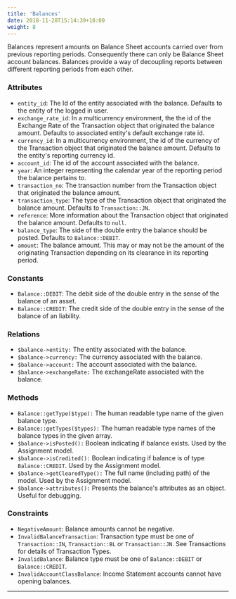 ```yaml
---
title: 'Balances'
date: 2018-11-28T15:14:39+10:00
weight: 8
---
```


Balances represent amounts on Balance Sheet accounts carried over from previous reporting periods. Consequently there can only be Balance Sheet account balances. Balances provide a way of decoupling reports between different reporting periods from each other.

### Attributes
+ `entity_id`: The Id of the entity associated with the balance. Defaults to the entity of the logged in user.
+ `exchange_rate_id`: In a multicurrency environment, the the id of the Exchange Rate of the Transaction object that originated the balance amount. Defaults to associated entity's default exchange rate id.
+ `currency_id`: In a multicurrency environment, the id of the currency of the Transaction object that originated the balance amount. Defaults to the entity's reporting currency id.
+ `account_id`: The id of the account associated with the balance.
+ `year`: An integer representing the calendar year of the reporting period the balance pertains to.
+ `transaction_no`: The transaction number from the Transaction object that originated the balance amount.
+ `transaction_type`: The type of the Transaction object that originated the  balance amount. Defaults to `Transaction::JN`.
+ `reference`: More information about the Transaction object that originated the balance amount. Defaults to `null`.
+ `balance_type`: The side of the double entry the balance should be posted. Defaults to `Balance::DEBIT`.
+ `amount`: The balance amount. This may or may not be the amount of the originating Transaction depending on its clearance in its reporting period.

### Constants
+ `Balance::DEBIT`: The debit side of the double entry in the sense of the balance of an asset. 
+ `Balance::CREDIT`: The credit side of the double entry in the sense of the balance of an liability. 

### Relations
+ `$balance->entity:` The entity associated with the balance. 
+ `$balance->currency:` The currency associated with the balance. 
+ `$balance->account:` The account associated with the balance. 
+ `$balance->exchangeRate:` The exchangeRate associated with the balance. 

### Methods
+ `Balance::getType($type):` The human readable type name of the given balance type. 
+ `Balance::getTypes($types):` The human readable type names of the balance types in the given array.  
+ `$balance->isPosted():` Boolean indicating if balance exists. Used by the Assignment model. 
+ `$balance->isCredited():` Boolean indicating if balance is of type `Balance::CREDIT`. Used by the Assignment model. 
+ `$balance->getClearedType():` The full name (including path) of the model. Used by the Assignment model. 
+ `$balance->attributes():` Presents the balance's attributes as an object. Useful for debugging.

### Constraints
+ `NegativeAmount`: Balance amounts cannot be negative. 
+ `InvalidBalanceTransaction`: Transaction type must be one of `Transaction::IN`, `Transaction::BL` or `Transaction::JN`. See Transactions for details of Transaction Types.
+ `InvalidBalance`: Balance type must be one of `Balance::DEBIT` or `Balance::CREDIT`.
+ `InvalidAccountClassBalance`: Income Statement accounts cannot have opening balances.

***